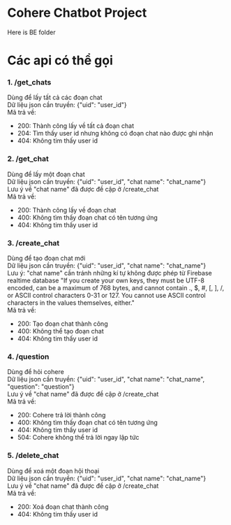 # Cohere Chatbot Project

Here is BE folder

# Các api có thể gọi  

### 1. /get_chats
Dùng để lấy tất cả các đoạn chat    
Dữ liệu json cần truyền: {"uid": "user_id"}  
Mã trả về:  
* 200: Thành công lấy về tất cả đoạn chat
* 204: Tìm thấy user id nhưng không có đoạn chat nào được ghi nhận
* 404: Không tim thấy user id  


### 2. /get_chat
Dùng để lấy một đoạn chat  
Dữ liệu json cần truyền: {"uid": "user_id", "chat name": "chat_name"}  
Lưu ý về "chat name" đã được đề cập ở /create_chat  
Mã trả về:  
* 200: Thành công lấy về đoạn chat
* 400: Không tìm thấy đoạn chat có tên tương ứng
* 404: Không tim thấy user id  


### 3. /create_chat
Dùng để tạo đoạn chat mới  
Dữ liệu json cần truyền: {"uid": "user_id", "chat name": "chat_name"}  
Lưu ý: "chat name" cần tránh những kí tự không được phép từ Firebase realtime database
"If you create your own keys, they must be UTF-8 encoded, can be a maximum of 768 bytes, 
and cannot contain ., $, #, [, ], /, or ASCII control characters 0-31 or 127. 
You cannot use ASCII control characters in the values themselves, either."  
Mã trả về:  
* 200: Tạo đoạn chat thành công
* 400: Không thể tạo đoạn chat
* 404: Không tim thấy user id    

### 4. /question
Dùng để hỏi cohere  
Dữ liệu json cần truyền: {"uid": "user_id", "chat name": "chat_name", "question": "question"}  
Lưu ý về "chat name" đã được đề cập ở /create_chat  
Mã trả về:  
* 200: Cohere trả lời thành công
* 400: Không tìm thấy đoạn chat có tên tương ứng
* 404: Không tim thấy user id  
* 504: Cohere không thể trả lời ngay lập tức

### 5. /delete_chat
Dùng để xoá một đoạn hội thoại  
Dữ liệu json cần truyền: {"uid": "user_id", "chat name": "chat_name"}  
Lưu ý về "chat name" đã được đề cập ở /create_chat  
Mã trả về:  
* 200: Xoá đoạn chat thành công
* 404: Không tim thấy user id  

